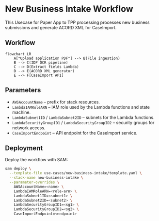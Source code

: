 # New Business Intake Workflow

This Usecase for Paper App to TPP processing processes new business submissions and generate ACORD XML for CaseImport.

## Workflow

```mermaid
flowchart LR
    A["Upload application PDF"] --> B(File ingestion)
    B --> C(IDP OCR pipeline)
    C --> D(Extract fields Lambda)
    D --> E(ACORD XML generator)
    E --> F[CaseImport API]
```

## Parameters

- `AWSAccountName` – prefix for stack resources.
- `LambdaIAMRoleARN` – IAM role used by the Lambda functions and state machine.
- `LambdaSubnet1ID` / `LambdaSubnet2ID` – subnets for the Lambda functions.
- `LambdaSecurityGroupID1` / `LambdaSecurityGroupID2` – security groups for network access.
- `CaseImportEndpoint` – API endpoint for the CaseImport service.

## Deployment

Deploy the workflow with SAM:

```bash
sam deploy \
  --template-file use-cases/new-business-intake/template.yaml \
  --stack-name new-business-intake \
  --parameter-overrides \
    AWSAccountName=<name> \
    LambdaIAMRoleARN=<role-arn> \
    LambdaSubnet1ID=<subnet1> \
    LambdaSubnet2ID=<subnet2> \
    LambdaSecurityGroupID1=<sg1> \
    LambdaSecurityGroupID2=<sg2> \
    CaseImportEndpoint=<endpoint>
```

